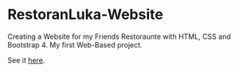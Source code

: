 # RestoranLuka-Website

Creating a Website for my Friends Restoraunte with HTML, CSS and Bootstrap 4. My first Web-Based project. 



See it  [here](https://www.restoran-luka.net/).
